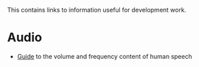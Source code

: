 This contains links to information useful for development work.

# Audio

- [Guide](https://www.dpamicrophones.com/mic-university/facts-about-speech-intelligibility) to the volume and frequency content of human speech

